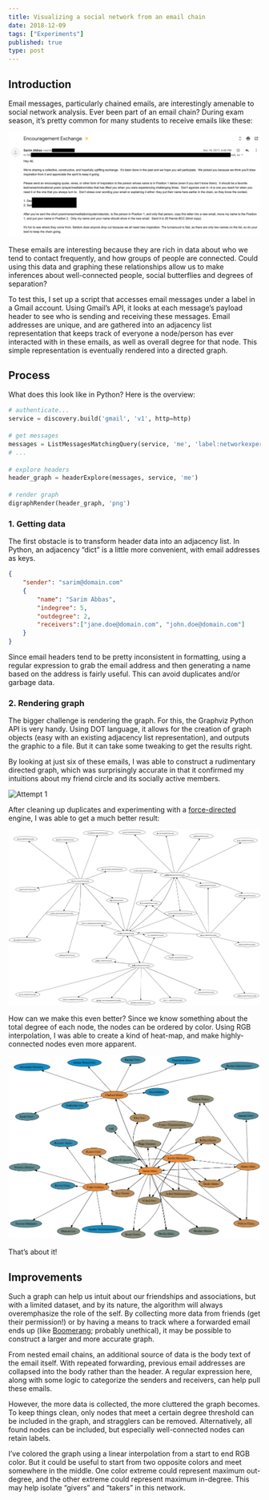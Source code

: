 ```yaml
---
title: Visualizing a social network from an email chain
date: 2018-12-09
tags: ["Experiments"]
published: true
type: post
---
```


## Introduction

Email messages, particularly chained emails, are interestingly amenable to social network analysis. Ever been part of an email chain? During exam season, it’s pretty common for many students to receive emails like these:

![Email](./assets/email.png)

These emails are interesting because they are rich in data about who we tend to contact frequently, and how groups of people are connected. Could using this data and graphing these relationships allow us to make inferences about well-connected people, social butterflies and degrees of separation?

To test this, I set up a script that accesses email messages under a label in a Gmail account. Using Gmail’s API, it looks at each message’s payload header to see who is sending and receiving these messages. Email addresses are unique, and are gathered into an adjacency list representation that keeps track of everyone a node/person has ever interacted with in these emails, as well as overall degree for that node. This simple representation is eventually rendered into a directed graph.

## Process

What does this look like in Python? Here is the overview:

```python
# authenticate...
service = discovery.build('gmail', 'v1', http=http)

# get messages
messages = ListMessagesMatchingQuery(service, 'me', 'label:networkexperiment')
# ...

# explore headers
header_graph = headerExplore(messages, service, 'me')

# render graph
digraphRender(header_graph, 'png')
```

### 1. Getting data

The first obstacle is to transform header data into an adjacency list. In Python, an adjacency “dict” is a little more convenient, with email addresses as keys.

```json
{
    "sender": "sarim@domain.com"
    {
        "name": "Sarim Abbas",
        "indegree": 5,
        "outdegree": 2,
        "receivers":["jane.doe@domain.com", "john.doe@domain.com"]
    }
}
```

Since email headers tend to be pretty inconsistent in formatting, using a regular expression to grab the email address and then generating a name based on the address is fairly useful. This can avoid duplicates and/or garbage data.

### 2. Rendering graph

The bigger challenge is rendering the graph. For this, the Graphviz Python API is very handy. Using DOT language, it allows for the creation of graph objects (easy with an existing adjacency list representation), and outputs the graphic to a file. But it can take some tweaking to get the results right.

By looking at just six of these emails, I was able to construct a rudimentary directed graph, which was surprisingly accurate in that it confirmed my intuitions about my friend circle and its socially active members.

![Attempt 1](./assets/attempt1.png)

After cleaning up duplicates and experimenting with a [force-directed](https://en.wikipedia.org/wiki/Force-directed_graph_drawing) engine, I was able to get a much better result:

![Attempt 2](./assets/attempt2.png)

How can we make this even better? Since we know something about the total degree of each node, the nodes can be ordered by color. Using RGB interpolation, I was able to create a kind of heat-map, and make highly-connected nodes even more apparent.

![Attempt 3](./assets/attempt3.png)

That’s about it!

## Improvements

Such a graph can help us intuit about our friendships and associations, but with a limited dataset, and by its nature, the algorithm will always overemphasize the role of the self. By collecting more data from friends (get their permission!) or by having a means to track where a forwarded email ends up (like [Boomerang](https://www.boomeranggmail.com/); probably unethical), it may be possible to construct a larger and more accurate graph.

From nested email chains, an additional source of data is the body text of the email itself. With repeated forwarding, previous email addresses are collapsed into the body rather than the header. A regular expression here, along with some logic to categorize the senders and receivers, can help pull these emails. 

However, the more data is collected, the more cluttered the graph becomes. To keep things clean, only nodes that meet a certain degree threshold can be included in the graph, and stragglers can be removed. Alternatively, all found nodes can be included, but especially well-connected nodes can retain labels. 

I’ve colored the graph using a linear interpolation from a start to end RGB color. But it could be useful to start from two opposite colors and meet somewhere in the middle. One color extreme could represent maximum out-degree, and the other extreme could represent maximum in-degree. This may help isolate “givers” and “takers” in this network.
